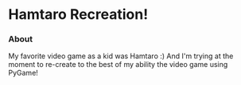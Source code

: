 # Hamtaro Recreation!

### About
My favorite video game as a kid was Hamtaro :) And I'm trying at the moment to re-create to the best of my ability the video game using PyGame! 

